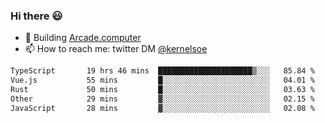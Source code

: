 ### Hi there 😃

- 🔨 Building [Arcade.computer](https://arcade.computer)
- 📫 How to reach me: twitter DM [@kernelsoe](https://twitter.com/kernelsoe)

<!--START_SECTION:waka-->

```txt
TypeScript       19 hrs 46 mins  █████████████████████▒░░░   85.84 %
Vue.js           55 mins         █░░░░░░░░░░░░░░░░░░░░░░░░   04.01 %
Rust             50 mins         █░░░░░░░░░░░░░░░░░░░░░░░░   03.63 %
Other            29 mins         ▓░░░░░░░░░░░░░░░░░░░░░░░░   02.15 %
JavaScript       28 mins         ▓░░░░░░░░░░░░░░░░░░░░░░░░   02.08 %
```

<!--END_SECTION:waka-->

